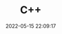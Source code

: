 ---
pageComponent:
  name: Catalogue
  data:
    path: 编程语言--C++
    imgUrl: https://cdn.addai.cn/blog/网站使用/books.png
    description: C++是一种被广泛使用的计算机程序设计语言。它是一种通用程序设计语言，支持多重编程范式，例如过程化程序设计、数据抽象、面向对象程序设计、泛型程序设计和设计模式等。
title: C++
date: 2022-05-15 22:09:17
permalink: /language/c++
article: false
comment: false
editLink: false
---